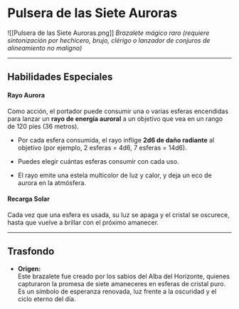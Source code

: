 # **Pulsera de las Siete Auroras**

  ![[Pulsera de las Siete Auroras.png]]
_Brazalete mágico raro (requiere sintonización por hechicero, brujo, clérigo o lanzador de conjuros de alineamiento no maligno)_

---
## Habilidades Especiales

#### Rayo Aurora

Como acción, el portador puede consumir una o varias esferas encendidas para lanzar un **rayo de energía auroral** a un objetivo que vea en un rango de 120 pies (36 metros).

- Por cada esfera consumida, el rayo inflige **2d6 de daño radiante** al objetivo (por ejemplo, 2 esferas = 4d6, 7 esferas = 14d6).
    
- Puedes elegir cuántas esferas consumir con cada uso.
    
- El rayo emite una estela multicolor de luz y calor, y deja un eco de aurora en la atmósfera.

#### Recarga Solar

Cada vez que una esfera es usada, su luz se apaga y el cristal se oscurece, hasta que vuelve a brillar con el próximo amanecer.

---

## Trasfondo

- **Origen:**  
    Este brazalete fue creado por los sabios del Alba del Horizonte, quienes capturaron la promesa de siete amaneceres en esferas de cristal puro. Es un símbolo de esperanza renovada, luz frente a la oscuridad y el ciclo eterno del día.